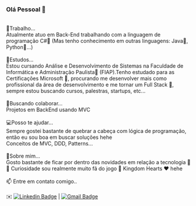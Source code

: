 ### Olá Pessoal 👋

<br/>🔭Trabalho...
<br/>Atualmente atuo em Back-End trabalhando com a linguagem de programação C#💜 (Mas tenho conhecimento em outras linguagens: Java🧡, Python💚...)
<br/>
<br/>🌱Estudos... 
<br/>Estou cursando Análise e Desenvolvimento de Sistemas na Faculdade de Informática e Administração Paulista💜 (FIAP).Tenho estudado para as Certificações Microsoft 🏅, procurando  me desenvolver mais como profissional da área de desenvolvimento e me tornar um Full Stack 🚀, sempre estou buscando cursos, palestras, startups, etc...
<br/>
<br/>👯Buscando colaborar...
<br/>Projetos em BackEnd usando MVC
<br/>
<br/>💻Posso te ajudar...
<br/>Sempre gostei bastante de quebrar a cabeça com lógica de programação, então eu sou boa em buscar soluções hehe
<br/>Conceitos de MVC, DDD, Patterns... 
<br/>
<br/>💬Sobre mim...
<br/>Gosto bastante de ficar por dentro das novidades em relação a tecnologia 💚
<br/>👀 Curiosidade sou realmente muito fã do jogo 👑 Kingdom Hearts ❤️ hehe
<br/>
<br/>📫 Entre em contato comigo..
<br/>
<br/> ✉️ [![Linkedin Badge](https://img.shields.io/badge/-KellyMitsuishi-blue?style=flat-square&logo=Linkedin&logoColor=white&link=https://www.linkedin.com/in/kelly-naomi-mitsuishi-175997133/)](https://www.linkedin.com/in/kelly-naomi-mitsuishi-175997133/) 
| [![Gmail Badge](https://img.shields.io/badge/-kelly.mitsuishi@gmail.com-c14438?style=flat-square&logo=Gmail&logoColor=white&link=mailto:kelly.mitsuishi@gmail.com)](mailto:kelly.mitsuishi@gmail.com)

